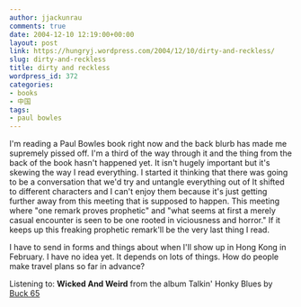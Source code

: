 ```yaml
---
author: jjackunrau
comments: true
date: 2004-12-10 12:19:00+00:00
layout: post
link: https://hungryj.wordpress.com/2004/12/10/dirty-and-reckless/
slug: dirty-and-reckless
title: dirty and reckless
wordpress_id: 372
categories:
- books
- 中国
tags:
- paul bowles
---
```


I'm reading a Paul Bowles book right now and the back blurb has made me supremely pissed off.  I'm a third of the way through it and the thing from the back of the book hasn't happened yet.  It isn't hugely important but it's skewing the way I read everything.  I started it thinking that there was going to be a conversation that we'd try and untangle everything out of  It shifted to different characters and I can't enjoy them because it's just getting further away from this meeting that is supposed to happen.  This meeting where "one remark proves prophetic" and "what seems at first a merely casual encounter is seen to be one rooted in viciousness and horror."  If it keeps up this freaking prophetic remark'll be the very last thing I read.

I have to send in forms and things about when I'll show up in Hong Kong in February.  I have no idea yet.  It depends on lots of things.  How do people make travel plans so far in advance?

Listening to: **Wicked And Weird** from the album Talkin' Honky Blues
by [Buck 65](http://www.google.com/search?q=%22Buck%2065%22)

